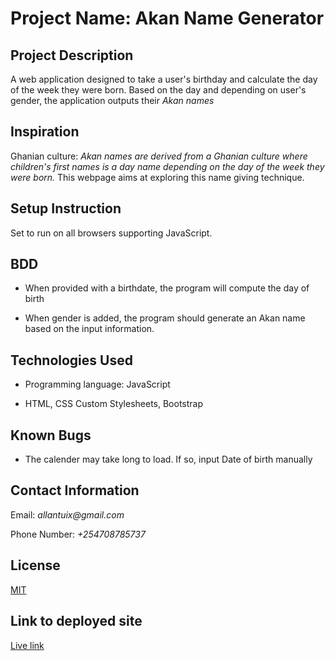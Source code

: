 # Project Name: Akan Name Generator

## Project Description

A web application designed to take a user's birthday and calculate the day of the week they were born. Based on the day and depending on user's gender, the application outputs their *Akan names*

## Inspiration

Ghanian culture: _Akan names are derived from a Ghanian culture where children's first names is a day name depending on the day of the week they were born._ This webpage aims at exploring this name giving technique.

## Setup Instruction

Set to run on all browsers supporting JavaScript.

## BDD

- When provided with a birthdate, the program will compute the day of birth

- When gender is added, the program should generate an Akan name based on the input information.

## Technologies Used

- Programming language: JavaScript

- HTML, CSS Custom Stylesheets, Bootstrap

## Known Bugs

- The calender may take long to load. If so, input Date of birth manually

## Contact Information

Email: _allantuix@gmail.com_

Phone Number: _+254708785737_

## License

[MIT](https://raw.githubusercontent.com/Allantuikong/akan-name-generator/master/LICENSE)

## Link to deployed site

[Live link](<https://allantuikong.github.io/akan-name-generator/>)
